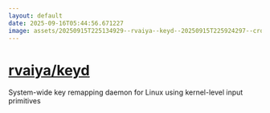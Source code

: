 ```yaml
---
layout: default
date: 2025-09-16T05:44:56.671227
image: assets/20250915T225134929--rvaiya--keyd--20250915T225924297--cropped.png
---
```


# [rvaiya/keyd](https://github.com/rvaiya/keyd)

System-wide key remapping daemon for Linux using kernel-level input primitives
